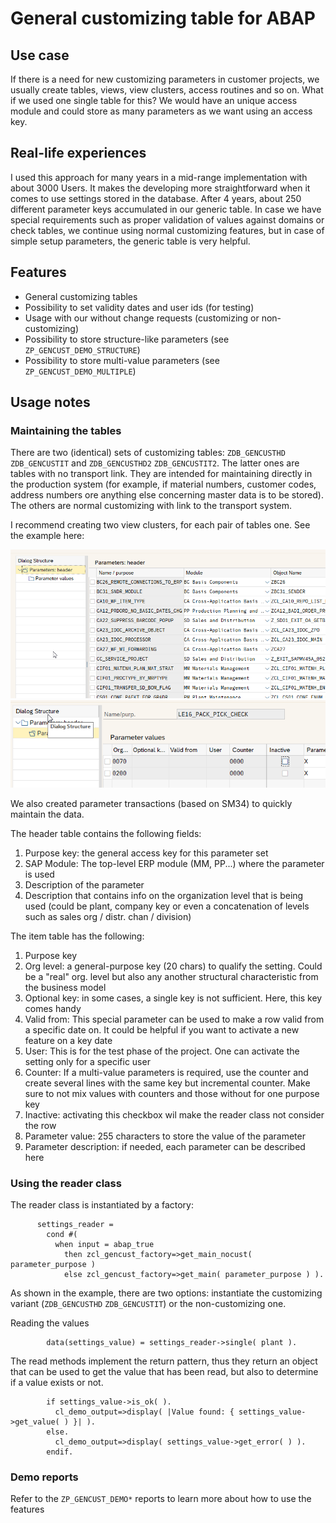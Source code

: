 # General customizing table for ABAP
## Use case
If there is a need for new customizing parameters in customer projects, we usually create tables, views, view clusters, access routines and so on. What if we used one single table for this? We would have an unique access module and could store as many parameters as we want using an access key. 

## Real-life experiences
I used this approach for many years in a mid-range implementation with about 3000 Users. It makes the developing more straightforward when it comes to use settings stored in the database. After 4 years, about 250 different parameter keys accumulated in our generic table. In case we have special requirements such as proper validation of values against domains or check tables, we continue using normal customizing features, but in case of simple setup parameters, the generic table is very helpful.

## Features
* General customizing tables
* Possibility to set validity dates and user ids (for testing)
* Usage with our without change requests (customizing or non-customizing)
* Possibility to store structure-like parameters (see `ZP_GENCUST_DEMO_STRUCTURE`)
* Possibility to store multi-value parameters (see `ZP_GENCUST_DEMO_MULTIPLE`)

## Usage notes
### Maintaining the tables
There are two (identical) sets of customizing tables: `ZDB_GENCUSTHD` `ZDB_GENCUSTIT` and `ZDB_GENCUSTHD2` `ZDB_GENCUSTIT2`. The latter ones are tables with no transport link. They are intended for maintaining directly in the production system (for example, if material numbers, customer codes, address numbers ore anything else concerning master data is to be stored). The others are normal customizing with link to the transport system.

I recommend creating two view clusters, for each pair of tables one. See the example here:

![view cluster](gencust_readme1.png)
![view cluster (item)](gencust_readme2.png)

We also created parameter transactions (based on SM34) to quickly maintain the data.

The header table contains the following fields:
1. Purpose key: the general access key for this parameter set
2. SAP Module: The top-level ERP module (MM, PP...) where the parameter is used
3. Description of the parameter
4. Description that contains info on the organization level that is being used (could be plant, company key or even a concatenation of levels such as sales org / distr. chan / division)

The item table has the following:
1. Purpose key
2. Org level: a general-purpose key (20 chars) to qualify the setting. Could be a "real" org. level but also any another structural characteristic from the business model
3. Optional key: in some cases, a single key is not sufficient. Here, this key comes handy
4. Valid from: This special parameter can be used to make a row valid from a specific date on. It could be helpful if you want to activate a new feature on a key date
5. User: This is for the test phase of the project. One can activate the setting only for a specific user
6. Counter: If a multi-value parameters is required, use the counter and create several lines with the same key but incremental counter. Make sure to not mix values with counters and those without for one purpose key
7. Inactive: activating this checkbox wil make the reader class not consider the row
8. Parameter value: 255 characters to store the value of the parameter
9. Parameter description: if needed, each parameter can be described here

### Using the reader class
The reader class is instantiated by a factory:

```abap
      settings_reader =
        cond #(
          when input = abap_true
            then zcl_gencust_factory=>get_main_nocust( parameter_purpose )
            else zcl_gencust_factory=>get_main( parameter_purpose ) ).
```
            
As shown in the example, there are two options: instantiate the customizing variant (`ZDB_GENCUSTHD` `ZDB_GENCUSTIT`) or the non-customizing one.

Reading the values

```abap
        data(settings_value) = settings_reader->single( plant ).
```

The read methods implement the return pattern, thus they return an object that can be used to get the value that has been read, but also to determine if a value exists or not.

```abap
        if settings_value->is_ok( ).
          cl_demo_output=>display( |Value found: { settings_value->get_value( ) }| ).
        else.
          cl_demo_output=>display( settings_value->get_error( ) ).
        endif.
```

### Demo reports

Refer to the `ZP_GENCUST_DEMO*` reports to learn more about how to use the features
